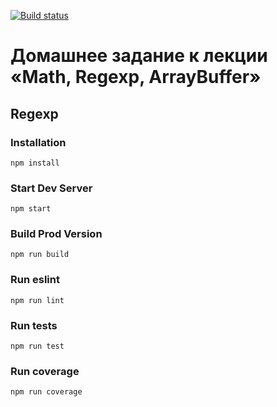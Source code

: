 [![Build status](https://ci.appveyor.com/api/projects/status/0ia2rgmy1wom6vh5/branch/master?svg=true)](https://ci.appveyor.com/project/homutovan/ajs-1-7-2-regexp/branch/master)

# Домашнее задание к лекции «Math, Regexp, ArrayBuffer»

## Regexp

### Installation

```
npm install
```

### Start Dev Server

```
npm start
```

### Build Prod Version

```
npm run build
```

### Run eslint

```
npm run lint
```

### Run tests

```
npm run test
```

### Run coverage

```
npm run coverage
```
